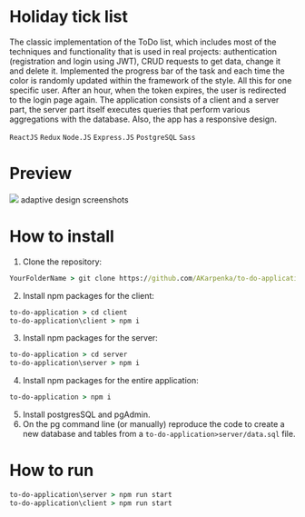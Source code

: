# Holiday tick list
The classic implementation of the ToDo list, which includes most of the techniques and functionality that is used in real projects: authentication (registration and login using JWT), CRUD requests to get data, change it and delete it. Implemented the progress bar of the task and each time the color is randomly updated within the framework of the style. All this for one specific user. After an hour, when the token expires, the user is redirected to the login page again. The application consists of a client and a server part, the server part itself executes queries that perform various aggregations with the database. Also, the app has a responsive design.

`ReactJS`  `Redux`  `Node.JS`  `Express.JS`  `PostgreSQL`  `Sass`

# Preview 
![]("%PUBLIC_URL%/ToDoApp.gif)
adaptive design screenshots


# How to install 
1. Clone the repository:
```cmd
YourFolderName > git clone https://github.com/AKarpenka/to-do-application.git
```

2. Install npm packages for the client:
```cmd
to-do-application > cd client
to-do-application\client > npm i
```

3. Install npm packages for the server:
```cmd
to-do-application > cd server
to-do-application\server > npm i
```

4. Install npm packages for the entire application:
```cmd
to-do-application > npm i
```

5. Install postgresSQL and pgAdmin.
6. On the pg command line (or manually) reproduce the code to create a new database and tables from a `to-do-application>server/data.sql` file.


# How to run 
```cmd
to-do-application\server > npm run start
to-do-application\client > npm run start
```
